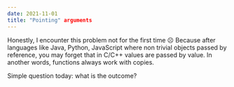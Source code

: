 ```yaml
---
date: 2021-11-01
title: "Pointing" arguments
---
```


Honestly, I encounter this problem not for the first time ☹️ Because after languages like Java, Python, JavaScript where non trivial objects passed by reference, you may forget that in C/C++ values are passed by value. In another words, functions always work with copies.

Simple question today: what is the outcome?

```cpp

```
